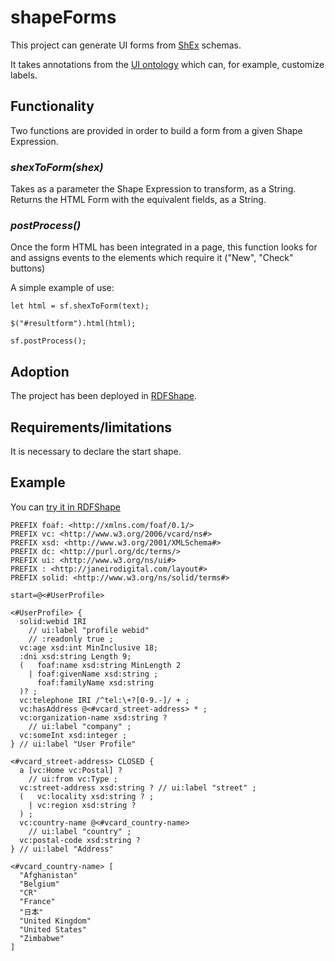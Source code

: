 # shapeForms

This project can generate UI forms from [ShEx](http://shex.io) schemas. 

It takes annotations from the [UI ontology](http://www.w3.org/ns/ui#) which can, for example, customize labels.

## Functionality

Two functions are provided in order to build a form from a given Shape Expression.

### _shexToForm(shex)_
Takes as a parameter the Shape Expression to transform, as a String. Returns the HTML Form with the equivalent fields, as a String.

### _postProcess()_
Once the form HTML has been integrated in a page, this function looks for and assigns events to the elements which require it ("New", "Check" buttons)

A simple example of use:
```
let html = sf.shexToForm(text);
	
$("#resultform").html(html);

sf.postProcess();
```

## Adoption

The project has been deployed in [RDFShape](http://rdfshape.weso.es).

## Requirements/limitations

It is necessary to declare the start shape.

## Example

You can [try it in RDFShape](https://tinyurl.com/4dwwkctb)

```
PREFIX foaf: <http://xmlns.com/foaf/0.1/>
PREFIX vc: <http://www.w3.org/2006/vcard/ns#>
PREFIX xsd: <http://www.w3.org/2001/XMLSchema#>
PREFIX dc: <http://purl.org/dc/terms/>
PREFIX ui: <http://www.w3.org/ns/ui#>
PREFIX : <http://janeirodigital.com/layout#>
PREFIX solid: <http://www.w3.org/ns/solid/terms#>

start=@<#UserProfile>

<#UserProfile> {
  solid:webid IRI
    // ui:label "profile webid"
    // :readonly true ;
  vc:age xsd:int MinInclusive 18;
  :dni xsd:string Length 9;
  (   foaf:name xsd:string MinLength 2
    | foaf:givenName xsd:string ;
      foaf:familyName xsd:string
  )? ;
  vc:telephone IRI /^tel:\+?[0-9.-]/ + ;
  vc:hasAddress @<#vcard_street-address> * ;
  vc:organization-name xsd:string ?
    // ui:label "company" ;
  vc:someInt xsd:integer ;
} // ui:label "User Profile"

<#vcard_street-address> CLOSED {
  a [vc:Home vc:Postal] ?
    // ui:from vc:Type ;
  vc:street-address xsd:string ? // ui:label "street" ;
  (   vc:locality xsd:string ? ;
    | vc:region xsd:string ?
  ) ;
  vc:country-name @<#vcard_country-name>
    // ui:label "country" ;
  vc:postal-code xsd:string ?
} // ui:label "Address"

<#vcard_country-name> [
  "Afghanistan"
  "Belgium"
  "CR"
  "France"
  "日本"
  "United Kingdom"
  "United States"
  "Zimbabwe"
]
```
